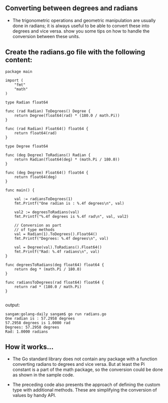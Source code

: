 ## Converting between degrees and radians

- The trigonometric operations and geometric manipulation are usually done in radians; it is always useful to be able to convert these into degrees and vice versa. 
  show you some tips on how to handle the conversion between these units.

## Create the radians.go file with the following content:
```
package main

import (
	"fmt"
	"math"
)

type Radian float64

func (rad Radian) ToDegrees() Degree {
	return Degree(float64(rad) * (180.0 / math.Pi))
}

func (rad Radian) Float64() float64 {
	return float64(rad)
}

type Degree float64

func (deg Degree) ToRadians() Radian {
	return Radian(float64(deg) * (math.Pi / 180.0))
}

func (deg Degree) Float64() float64 {
	return float64(deg)
}

func main() {

	val := radiansToDegrees(1)
	fmt.Printf("One radian is : %.4f degrees\n", val)

	val2 := degreesToRadians(val)
	fmt.Printf("%.4f degrees is %.4f rad\n", val, val2)

	// Conversion as part
	// of type methods
	val = Radian(1).ToDegrees().Float64()
	fmt.Printf("Degrees: %.4f degrees\n", val)

	val = Degree(val).ToRadians().Float64()
	fmt.Printf("Rad: %.4f radians\n", val)
}

func degreesToRadians(deg float64) float64 {
	return deg * (math.Pi / 180.0)
}

func radiansToDegrees(rad float64) float64 {
	return rad * (180.0 / math.Pi)
}


```
output:
```
sangam:golang-daily sangam$ go run radians.go
One radian is : 57.2958 degrees
57.2958 degrees is 1.0000 rad
Degrees: 57.2958 degrees
Rad: 1.0000 radians

```

## How it works...

- The Go standard library does not contain any package with a function converting radians to degrees and vice versa. But at least the Pi constant is a part of the math package, so the conversion could be done as shown in the sample code.

- The preceding code also presents the approach of defining the custom type with additional methods. These are simplifying the conversion of values by handy API.
